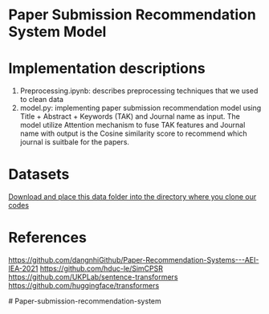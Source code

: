 # Paper Submission Recommendation System Model

# Implementation descriptions
1. Preprocessing.ipynb: describes preprocessing techniques that we used to clean data
2. model.py: implementing paper submission recommendation model using Title + Abstract + Keywords (TAK) and Journal name as input. The model utilize Attention mechanism to fuse TAK features and Journal name with output is the Cosine similarity score to recommend which journal is suitbale for the papers. 

# Datasets
[Download and place this data folder into the directory where you clone our codes](https://drive.google.com/drive/folders/18h8sm3Q7k8hOEn-9ipCn9_W4d3HNBVbO?usp=sharing)

# References
https://github.com/dangnhiGithub/Paper-Recommendation-Systems---AEI-IEA-2021
https://github.com/hduc-le/SimCPSR
https://github.com/UKPLab/sentence-transformers
https://github.com/huggingface/transformers

#   P a p e r - s u b m i s s i o n - r e c o m m e n d a t i o n - s y s t e m  
 